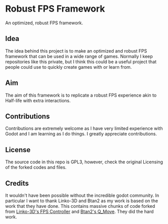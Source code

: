 # Robust FPS Framework
 An optimized, robust FPS framework.

 ## Idea
 The idea behind this project is to make an optimized and robust FPS framework that can be used in a wide range of games.
 Normally I keep repositories like this private, but I think this could be a useful project that people could use to quickly create games with or learn from.

 ## Aim
 The aim of this framework is to replicate a robust FPS experience akin to Half-life with extra interactions.

 ## Contributions
 Contributions are extremely welcome as I have very limited experience with Godot and I am learning as I do things. I greatly appreciate contributions.

 ## License
 The source code in this repo is GPL3, however, check the original Licensing of the forked codes and files.

 ## Credits
 It wouldn't have been possible without the incredible godot community. In particular I want to thank Linko-3D and Btan2 as my work is based on the work that they have done.
 This contains massive chunks of code forked from [Linko-3D's FPS Controller](https://github.com/Linko-3D/First-Person-Controller-FPS) and [Btan2's Q_Move](https://github.com/Btan2/Q_Move).
 They did the hard work.
